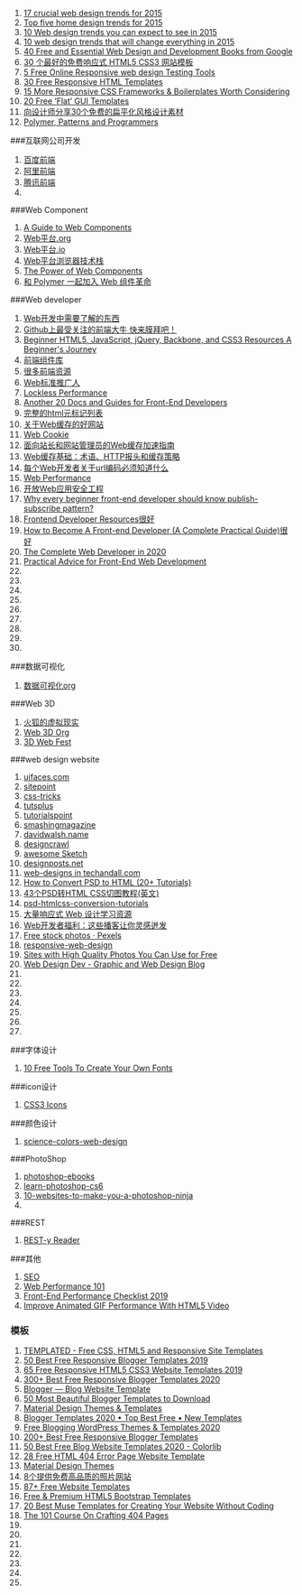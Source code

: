 1. [17 crucial web design trends for 2015](https://econsultancy.com/blog/65898-17-crucial-web-design-trends-for-2015 "")
2. [Top five home design trends for 2015](http://www.zillow.com/blog/top-home-design-trends-2015-166522/ "")
3. [10 Web design trends you can expect to see in 2015](http://thenextweb.com/dd/2015/01/02/10-web-design-trends-can-expect-see-2015/ "")
4. [10 web design trends that will change everything in 2015](http://www.creativebloq.com/web-design/hottest-trends-2015-11513980 "")
2. [40 Free and Essential Web Design and Development Books from Google](http://speckyboy.com/2009/07/06/40-free-and-essential-web-design-and-development-books-from-google/ "")
3. [30 个最好的免费响应式 HTML5 CSS3 网站模板](http://www.open-open.com/news/view/1f61b93 "")
4. [5 Free Online Responsive web design Testing Tools](http://www.bloggeroutline.com/5-free-responsive-web-design-testing-tools/?utm_source=taboola&utm_medium=idg-infoworld "")
4. [30 Free Responsive HTML Templates](http://speckyboy.com/2014/03/07/30-free-responsive-html-templates/ "")
5. [15 More Responsive CSS Frameworks & Boilerplates Worth Considering](http://speckyboy.com/2012/08/21/15-more-responsive-css-frameworks-boilerplates-worth-considering/"")
6. [20 Free ‘Flat’ GUI Templates](http://speckyboy.com/2013/04/03/flat-gui-templates/"")
7. [向设计师分享30个免费的扁平化风格设计素材](http://www.admin10000.com/document/2680.html "")
8. [Polymer, Patterns and Programmers](http://www.sitepoint.com/radar-week-polymer-patterns-programmers/ "")

###互联网公司开发
1. [百度前端]("")
2. [阿里前端]("")
1. [腾讯前端](http://www.alloyteam.com/ "")
2. []("")

###Web Component
1. [A Guide to Web Components](https://css-tricks.com/modular-future-web-components/ "")
2. [Web平台.org](https://www.webplatform.org/ "Web平台")
3. [Web平台.io](http://webplatform.io/ "Web平台")
4. [Web平台浏览器技术栈](https://platform.html5.org/ "Web平台浏览器技术栈")
5. [The Power of Web Components](https://hacks.mozilla.org/2018/11/the-power-of-web-components/)
6. [和 Polymer 一起加入 Web 组件革命](https://www.ibm.com/developerworks/cn/web/wa-polymer/)

###Web developer
1. [Web开发中需要了解的东西](http://coolshell.cn/articles/6043.html "")
1. [Github上最受关注的前端大牛 快来膜拜吧！](http://www.admin10000.com/document/4856.html "")
2. [Beginner HTML5, JavaScript, jQuery, Backbone, and CSS3 Resources
A Beginner's Journey](http://www.elijahmanor.com/beginner-html5-javascript-jquery-backbone-and-css3-resources/ "")
2. [前端组件库](https://github.com/JingwenTian/awesome-frontend "")
2. [很多前端资源](http://www.webresourcesdepot.com/ "")
3. [Web标准推广人](http://meyerweb.com/ "")
1. [Lockless Performance](http://locklessinc.com/ "")
2. [Another 20 Docs and Guides for Front-End Developers](http://www.sitepoint.com/another-20-docs-guides-front-end-developers/ "")
3. [完整的html元标记列表](http://code.lancepollard.com/complete-list-of-html-meta-tags/ "")
3. [关于Web缓存的好网站](http://www.web-caching.com/ "")
4. [Web Cookie](http://cookiecontroller.com/ "")
3. [面向站长和网站管理员的Web缓存加速指南](https://www.mnot.net/cache_docs/ "")
4. [Web缓存基础：术语、HTTP报头和缓存策略](https://linux.cn/article-5456-qqmail.html "")
4. [每个Web开发者关于url编码必须知道什么](http://blog.lunatech.com/2009/02/03/what-every-web-developer-must-know-about-url-encoding "What every web developer must know about URL encoding")
5. [Web Performance](http://calendar.perfplanet.com/2014/ "")
6. [开放Web应用安全工程](https://www.owasp.org/index.php/Main_Page "Open Web Application Security Project (OWASP)")
2. [Why every beginner front-end developer should know publish-subscribe pattern?](https://medium.com/m/global-identity?redirectUrl=https%3A%2F%2Fitnext.io%2Fwhy-every-beginner-front-end-developer-should-know-publish-subscribe-pattern-72a12cd68d44 "")
2. [Frontend Developer Resources很好](https://dev.to/nickytonline/frontend-developer-resources-246j "")
2. [How to Become A Front-end Developer (A Complete Practical Guide)很好](https://dev.to/syakirurahman/how-to-become-a-front-end-developer-a-complete-practial-guide-3nfb  "")
2. [The Complete Web Developer in 2020](https://dev.to/codesandtags/the-complete-web-developer-in-2020-321a "")
2. [Practical Advice for Front-End Web Development](https://medium.com/javascript-in-plain-english/practical-advice-for-front-end-web-development-8789b3c94289 "")
2. []("")
2. []("")
2. []("")
2. []("")
2. []("")
2. []("")
2. []("")
2. []("")
2. []("")

###数据可视化
1. [数据可视化org](http://visualizing.org/ "")

###Web 3D
1. [火狐的虚拟现实](http://mozvr.com/ "")
2. [Web 3D Org](http://www.web3d.org/ "")
1. [3D Web Fest](http://blog.siliconpublishing.com/2015/05/3d-web-fest/ "")

###web design website
1. [uifaces.com](http://uifaces.com/ "")
1. [sitepoint](http://www.sitepoint.com/ "")
2. [css-tricks](http://css-tricks.com/ "")
3. [tutsplus](http://tutsplus.com/ "")
4. [tutorialspoint](http://www.tutorialspoint.com/index.htm "")
3. [smashingmagazine](http://www.smashingmagazine.com/ "")
4. [davidwalsh.name](http://davidwalsh.name/ "")
5. [designcrawl](http://www.designcrawl.com/ "")
6. [awesome Sketch](https://github.com/diessica/awesome-sketch "")
7. [designposts.net](http://designposts.net/ "")
8. [web-designs in techandall.com](http://www.techandall.com/category/web-designs/ "")
9. [How to Convert PSD to HTML (20+ Tutorials)](http://www.web3mantra.com/2011/04/05/how-to-convert-psd-to-html-20-tutorials/ "")
10. [43个PSD转HTML CSS切图教程(英文)](http://www.poluoluo.com/jzxy/201311/251898.html "")
11. [psd-htmlcss-conversion-tutorials](http://www.1stwebdesigner.com/psd-htmlcss-conversion-tutorials/ "")
12. [大量响应式 Web 设计学习资源](https://bradfrost.github.io/this-is-responsive/resources.html"")
13. [Web开发者福利：这些播客让你灵感迸发](http://mdsa.51cto.com/art/201504/471175_all.htm "")
14. [Free stock photos · Pexels](https://www.pexels.com/)
15. [responsive-web-design](https://alistapart.com/article/responsive-web-design/)
1. [Sites with High Quality Photos You Can Use for Free](https://css-tricks.com/sites-with-high-quality-photos-you-can-use-for-free/)
1. [Web Design Dev - Graphic and Web Design Blog](https://www.webdesigndev.com/)
1. []()
1. []()
1. []()
1. []()
1. []()
1. []()
1. []()

###字体设计
1. [10 Free Tools To Create Your Own Fonts
](http://beebom.com/2015/02/free-tools-to-create-your-own-fonts "")

###icon设计
1. [CSS3 Icons](http://www.uiplayground.in/css3-icons/ "")

###颜色设计
1. [science-colors-web-design](http://www.1stwebdesigner.com/science-colors-web-design/ "")


###PhotoShop
1. [photoshop-ebooks](http://www.freebookcentre.net/graphics-design-books/photoshop-ebooks-download.html "")
1. [learn-photoshop-cs6](http://tv.adobe.com/show/learn-photoshop-cs6/ "")
1. [10-websites-to-make-you-a-photoshop-ninja](http://www.makeuseof.com/tag/10-websites-to-make-you-a-photoshop-ninja/ "")
1. [](http://1095.unsplash.com/)

###REST
1. [REST-y Reader](http://www.infoq.com/articles/rest-reading-list "")

###其他
1. [SEO](https://9elements.com/seo-cheat-sheet/?ref=devawesome.io)
2. [Web Performance 101](https://3perf.com/talks/web-perf-101/)
3. [Front-End Performance Checklist 2019](https://www.smashingmagazine.com/2019/01/front-end-performance-checklist-2019-pdf-pages/)
4. [Improve Animated GIF Performance With HTML5 Video](https://www.smashingmagazine.com/2018/11/gif-to-video/)

### 模板
1. [TEMPLATED - Free CSS, HTML5 and Responsive Site Templates](https://templated.co/)
1. [50 Best Free Responsive Blogger Templates 2019](https://designseer.com/best-free-blogger-templates/)
1. [65 Free Responsive HTML5 CSS3 Website Templates 2019](https://designseer.com/free-responsive-html5-css3-templates/)
1. [300+ Best Free Responsive Blogger Templates 2020](https://cssauthor.com/responsive-blogger-templates/)
1. [Blogger — Blog Website Template](https://w3layouts.com/blogger-blogging-category-flat-bootstrap-responsive-web-template/)
1. [50 Most Beautiful Blogger Templates to Download](https://www.hongkiat.com/blog/50-most-beautiful-blogger-templates/)
1. [Material Design Themes & Templates](http://materialdesignblog.com/themes-templates/)
1. [Blogger Templates 2020 • Top Best Free • New Templates](https://gooyaabitemplates.com/)
1. [Free Blogging WordPress Themes & Templates 2020](https://justfreethemes.com/themes/blogging/)
1. [200+ Best Free Responsive Blogger Templates](https://cssauthor.com/free-responsive-blogger-templates/)
1. [50 Best Free Blog Website Templates 2020 - Colorlib](https://colorlib.com/wp/cat/blog/)
1. [28 Free HTML 404 Error Page Website Template](https://freshdesignweb.com/free-404-error-page-template/)
1. [Material Design Themes](https://materialdesignthemes.com/)
1. [8个提供免费高品质的照片网站](https://www.shejidaren.com/quality-free-photos-for-designer.html)
1. [87+ Free Website Templates](https://www.zerotheme.com/free-website-templates)
1. [Free & Premium HTML5 Bootstrap Templates](https://freehtml5.co/)
1. [20 Best Muse Templates for Creating Your Website Without Coding](https://www.webdesigndev.com/best-muse-templates/)
1. [The 101 Course On Crafting 404 Pages](https://www.smashingmagazine.com/2018/11/the-101-course-on-crafting-404-pages/)
1. []()
1. []()
1. []()
1. []()
1. []()
1. []()
1. []()

